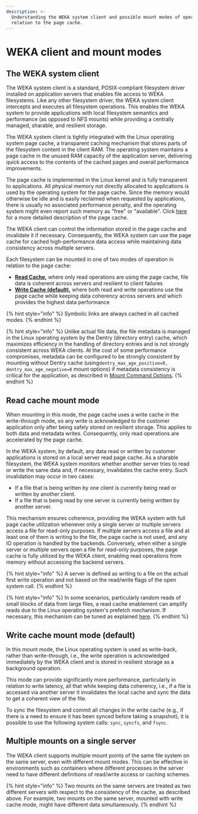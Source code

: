 ```yaml
---
description: >-
  Understanding the WEKA system client and possible mount modes of operation in
  relation to the page cache.
---
```


# WEKA client and mount modes

## The WEKA system client

The WEKA system client is a standard, POSIX-compliant filesystem driver installed on application servers that enables file access to WEKA filesystems. Like any other filesystem driver, the WEKA system client intercepts and executes all filesystem operations. This enables the WEKA system to provide applications with local filesystem semantics and performance (as opposed to NFS mounts) while providing a centrally managed, sharable, and resilient storage.

The WEKA system client is tightly integrated with the Linux operating system page cache, a transparent caching mechanism that stores parts of the filesystem content in the client RAM. The operating system maintains a page cache in the unused RAM capacity of the application server, delivering quick access to the contents of the cached pages and overall performance improvements.

The page cache is implemented in the Linux kernel and is fully transparent to applications. All physical memory not directly allocated to applications is used by the operating system for the page cache. Since the memory would otherwise be idle and is easily reclaimed when requested by applications, there is usually no associated performance penalty, and the operating system might even report such memory as "free" or "available". Click [here](https://manybutfinite.com/post/page-cache-the-affair-between-memory-and-files/) for a more detailed description of the page cache.

The WEKA client can control the information stored in the page cache and invalidate it if necessary. Consequently, the WEKA system can use the page cache for cached high-performance data access while maintaining data consistency across multiple servers.

Each filesystem can be mounted in one of two modes of operation in relation to the page cache:

* [**Read Cache**](weka-client-and-mount-modes.md#read-cache-mount-mode)**,** where only read operations are using the page cache, file data is coherent across servers and resilient to client failures
* [**Write Cache (default)**](weka-client-and-mount-modes.md#write-cache-mount-mode-default)**,** where both read and write operations use the page cache while keeping data coherency across servers and which provides the highest data performance

{% hint style="info" %}
Symbolic links are always cached in all cached modes.
{% endhint %}

{% hint style="info" %}
Unlike actual file data, the file metadata is managed in the Linux operating system by the Dentry (directory entry) cache, which maximizes efficiency in the handling of directory entries and is not strongly consistent across WEKA clients. At the cost of some performance compromises, metadata can be configured to be strongly consistent by mounting without Dentry cache (using`dentry_max_age_positive=0, dentry_max_age_negative=0` mount options) if metadata consistency is critical for the application, as described in [Mount Command Options](../fs/mounting-filesystems.md#mount-command-options).&#x20;
{% endhint %}

## **R**ead cache mount mode

When mounting in this mode, the page cache uses a write cache in the write-through mode, so any write is acknowledged to the customer application only after being safely stored on resilient storage. This applies to both data and metadata writes. Consequently, only read operations are accelerated by the page cache.

In the WEKA system, by default, any data read or written by customer applications is stored on a local server read page cache. As a sharable filesystem, the WEKA system monitors whether another server tries to read or write the same data and, if necessary, invalidates the cache entry. Such invalidation may occur in two cases:

* If a file that is being written by one client is currently being read or written by another client.
* If a file that is being read by one server is currently being written by another server.

This mechanism ensures coherence, providing the WEKA system with full page cache utilization whenever only a single server or multiple servers access a file for read-only purposes. If multiple servers access a file and at least one of them is writing to the file, the page cache is not used, and any IO operation is handled by the backends. Conversely, when either a single server or multiple servers open a file for read-only purposes, the page cache is fully utilized by the WEKA client, enabling read operations from memory without accessing the backend servers.

{% hint style="info" %}
A server is defined as writing to a file on the actual first write operation and not based on the read/write flags of the open system call.
{% endhint %}

{% hint style="info" %}
In some scenarios, particularly random reads of small blocks of data from large files, a read cache enablement can amplify reads due to the Linux operating system's prefetch mechanism. If necessary, this mechanism can be tuned as explained [here](https://www.kernel.org/doc/Documentation/ABI/testing/sysfs-class-bdi).
{% endhint %}

## Write cache mount mode (default)

In this mount mode, the Linux operating system is used as write-back, rather than write-through, i.e., the write operation is acknowledged immediately by the WEKA client and is stored in resilient storage as a background operation.

This mode can provide significantly more performance, particularly in relation to write latency, all that while keeping data coherency, i.e., if a file is accessed via another server it invalidates the local cache and sync the data to get a coherent view of the file.

To sync the filesystem and commit all changes in the write cache (e.g., if there is a need to ensure it has been synced before taking a snapshot), it is possible to use the following system calls: `sync`, `syncfs`, and `fsync`.

## Multiple mounts on a single server

The WEKA client supports multiple mount points of the same file system on the same server, even with different mount modes. This can be effective in environments such as containers where different processes in the server need to have different definitions of read/write access or caching schemes.

{% hint style="info" %}
Two mounts on the same servers are treated as two different servers with respect to the consistency of the cache, as described above. For example, two mounts on the same server, mounted with write cache mode, might have different data simultaneously.
{% endhint %}

